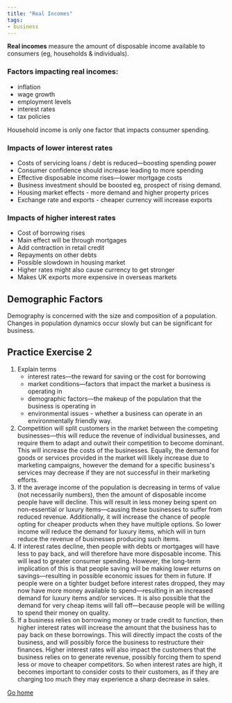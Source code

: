 ```yaml
---
title: "Real Incomes"
tags:
- business
---
```


**Real incomes** measure the amount of disposable income available to consumers (eg, households & individuals).

### Factors impacting real incomes:

- inflation
- wage growth
- employment levels
- interest rates
- tax policies


Household income is only one factor that impacts consumer spending.

### Impacts of lower interest rates

- Costs of servicing loans / debt is reduced—boosting spending power
-  Consumer confidence should increase leading to more spending
- Effective disposable income rises—lower mortgage costs
- Business investment should be boosted eg, prospect of rising demand.
- Housing market effects - more demand and higher property prices
- Exchange rate and exports - cheaper currency will increase exports

### Impacts of higher interest rates

- Cost of borrowing rises
- Main effect will be through mortgages 
- Add contraction in retail credit
- Repayments on other debts
- Possible slowdown in housing market
- Higher rates might also cause currency to get stronger
- Makes UK exports more expensive in overseas markets

## Demographic Factors

Demography is concerned with the size and composition of a population. Changes in population dynamics occur slowly but can be significant for business.

## Practice Exercise 2
1) Explain terms
	- interest rates—the reward for saving or the cost for borrowing
	- market conditions—factors that impact the market a business is operating in
	- demographic factors—the makeup of the population that the business is operating in
	- environmental issues - whether a business can operate in an environmentally friendly way.
2) Competition will split customers in the market between the competing businesses—this will reduce the revenue of individual businesses, and require them to adapt and outwit their competition to become dominant. This will increase the costs of the businesses. Equally, the demand for goods or services provided in the market will likely increase due to marketing campaigns, however the demand for a specific business's services may decrease if they are not successful in their marketing efforts.
3) If the average income of the population is decreasing in terms of value (not necessarily numbers), then the  amount of disposable income people have will decline. This will result in less money being spent on non-essential or luxury items—causing these businesses to suffer from reduced revenue. Additionally, it will increase the chance of people opting for cheaper products when they have multiple options. So lower income will reduce the demand for luxury items, which will in turn reduce the revenue of businesses producing such items.
4) If interest rates decline, then people with debts or mortgages will have less to pay back, and will therefore have more disposable income. This will lead to greater consumer spending. However, the long-term implication of this is that people saving will be making lower returns on savings—resulting in possible economic issues for them in future. If people were on a tighter budget before interest rates dropped, they may now have more money available to spend—resulting in an increased demand for luxury items and/or services. It is also possible that the demand for very cheap items will fall off—because people will be willing to spend their money on quality.
5) If a business relies on borrowing money or trade credit to function, then higher interest rates will increase the amount that the business has to pay back on these borrowings. This will directly impact the costs of the business, and will possibly force the business to restructure their finances. Higher interest rates will also impact the customers that the business relies on to generate revenue, possibly forcing them to spend less or move to cheaper competitors. So when interest rates are high, it becomes important to consider costs to their customers, as if they are charging too much they may experience a sharp decrease in sales.


[Go home](/)